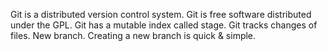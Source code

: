 Git is a distributed version control system.
Git is free software distributed under the GPL.
Git has a mutable index called stage.
Git tracks changes of files.
New branch.
Creating a new branch is quick & simple.
